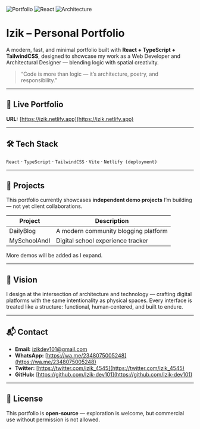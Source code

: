 ![Portfolio](https://img.shields.io/badge/Portfolio-Live_on_Netlify-success?style=for-the-badge)
![React](https://img.shields.io/badge/React-Developer-61DAFB?style=for-the-badge&logo=react)
![Architecture](https://img.shields.io/badge/Architectural%20Designer-lightgrey)

# Izik – Personal Portfolio

A modern, fast, and minimal portfolio built with **React + TypeScript + TailwindCSS**, designed to showcase my work as a Web Developer and Architectural Designer — blending logic with spatial creativity.

> “Code is more than logic — it’s architecture, poetry, and responsibility.”

---

## 🚀 Live Portfolio

**URL:** [https://izik.netlify.app](https://izik.netlify.app)

---

## 🛠️ Tech Stack

`React` · `TypeScript` · `TailwindCSS` · `Vite` · `Netlify (deployment)`

---

## 📌 Projects

This portfolio currently showcases **independent demo projects** I’m building — not yet client collaborations.

| Project      | Description                          |
| ------------ | ------------------------------------ |
| DailyBlog    | A modern community blogging platform |
| MySchoolAndI | Digital school experience tracker    |

More demos will be added as I expand.

---

## 🎯 Vision

I design at the intersection of architecture and technology — crafting digital platforms with the same intentionality as physical spaces. Every interface is treated like a structure: functional, human‑centered, and built to endure.

---

## 📬 Contact

- **Email:** [izikdev101@gmail.com](mailto:izikdev101@gmail.com)
- **WhatsApp:** [https://wa.me/2348075005248](https://wa.me/2348075005248)
- **Twitter:** [https://twitter.com/izik_4545](https://twitter.com/izik_4545)
- **GitHub:** [https://github.com/Izik-dev101](https://github.com/Izik-dev101)

---

## 📄 License

This portfolio is **open-source** — exploration is welcome, but commercial use without permission is not allowed.
